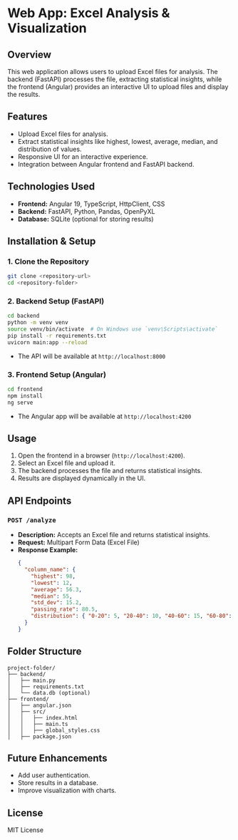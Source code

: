 # Web App: Excel Analysis & Visualization

## Overview
This web application allows users to upload Excel files for analysis. The backend (FastAPI) processes the file, extracting statistical insights, while the frontend (Angular) provides an interactive UI to upload files and display the results.

## Features
- Upload Excel files for analysis.
- Extract statistical insights like highest, lowest, average, median, and distribution of values.
- Responsive UI for an interactive experience.
- Integration between Angular frontend and FastAPI backend.

## Technologies Used
- **Frontend:** Angular 19, TypeScript, HttpClient, CSS
- **Backend:** FastAPI, Python, Pandas, OpenPyXL
- **Database:** SQLite (optional for storing results)

## Installation & Setup
### 1. Clone the Repository
```sh
git clone <repository-url>
cd <repository-folder>
```

### 2. Backend Setup (FastAPI)
```sh
cd backend
python -m venv venv
source venv/bin/activate  # On Windows use `venv\Scripts\activate`
pip install -r requirements.txt
uvicorn main:app --reload
```
- The API will be available at `http://localhost:8000`

### 3. Frontend Setup (Angular)
```sh
cd frontend
npm install
ng serve
```
- The Angular app will be available at `http://localhost:4200`

## Usage
1. Open the frontend in a browser (`http://localhost:4200`).
2. Select an Excel file and upload it.
3. The backend processes the file and returns statistical insights.
4. Results are displayed dynamically in the UI.

## API Endpoints
### `POST /analyze`
- **Description:** Accepts an Excel file and returns statistical insights.
- **Request:** Multipart Form Data (Excel File)
- **Response Example:**
  ```json
  {
    "column_name": {
      "highest": 98,
      "lowest": 12,
      "average": 56.3,
      "median": 55,
      "std_dev": 15.2,
      "passing_rate": 80.5,
      "distribution": { "0-20": 5, "20-40": 10, "40-60": 15, "60-80": 20, "80-100": 50 }
    }
  }
  ```

## Folder Structure
```
project-folder/
├── backend/
│   ├── main.py
│   ├── requirements.txt
│   └── data.db (optional)
├── frontend/
│   ├── angular.json
│   ├── src/
│   │   ├── index.html
│   │   ├── main.ts
│   │   ├── global_styles.css
│   ├── package.json
```

## Future Enhancements
- Add user authentication.
- Store results in a database.
- Improve visualization with charts.

## License
MIT License

